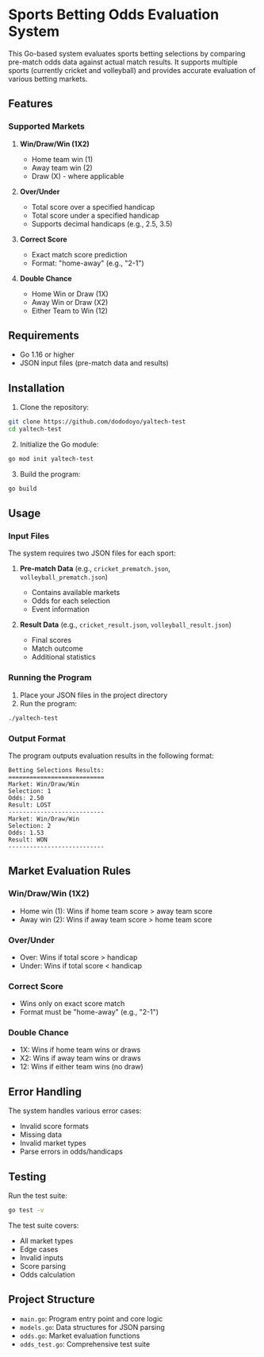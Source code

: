 # Sports Betting Odds Evaluation System

This Go-based system evaluates sports betting selections by comparing pre-match odds data against actual match results. It supports multiple sports (currently cricket and volleyball) and provides accurate evaluation of various betting markets.

## Features

### Supported Markets

1. **Win/Draw/Win (1X2)**
   - Home team win (1)
   - Away team win (2)
   - Draw (X) - where applicable

2. **Over/Under**
   - Total score over a specified handicap
   - Total score under a specified handicap
   - Supports decimal handicaps (e.g., 2.5, 3.5)

3. **Correct Score**
   - Exact match score prediction
   - Format: "home-away" (e.g., "2-1")

4. **Double Chance**
   - Home Win or Draw (1X)
   - Away Win or Draw (X2)
   - Either Team to Win (12)

## Requirements

- Go 1.16 or higher
- JSON input files (pre-match data and results)

## Installation

1. Clone the repository:
```bash
git clone https://github.com/dododoyo/yaltech-test
cd yaltech-test
```

2. Initialize the Go module:
```bash
go mod init yaltech-test
```

3. Build the program:
```bash
go build
```

## Usage

### Input Files

The system requires two JSON files for each sport:

1. **Pre-match Data** (e.g., `cricket_prematch.json`, `volleyball_prematch.json`)
   - Contains available markets
   - Odds for each selection
   - Event information

2. **Result Data** (e.g., `cricket_result.json`, `volleyball_result.json`)
   - Final scores
   - Match outcome
   - Additional statistics

### Running the Program

1. Place your JSON files in the project directory
2. Run the program:
```bash
./yaltech-test
```

### Output Format

The program outputs evaluation results in the following format:
```
Betting Selections Results:
===========================
Market: Win/Draw/Win
Selection: 1
Odds: 2.50
Result: LOST
---------------------------
Market: Win/Draw/Win
Selection: 2
Odds: 1.53
Result: WON
---------------------------
```

## Market Evaluation Rules

### Win/Draw/Win (1X2)
- Home win (1): Wins if home team score > away team score
- Away win (2): Wins if away team score > home team score

### Over/Under
- Over: Wins if total score > handicap
- Under: Wins if total score < handicap

### Correct Score
- Wins only on exact score match
- Format must be "home-away" (e.g., "2-1")

### Double Chance
- 1X: Wins if home team wins or draws
- X2: Wins if away team wins or draws
- 12: Wins if either team wins (no draw)

## Error Handling

The system handles various error cases:
- Invalid score formats
- Missing data
- Invalid market types
- Parse errors in odds/handicaps

## Testing

Run the test suite:
```bash
go test -v
```

The test suite covers:
- All market types
- Edge cases
- Invalid inputs
- Score parsing
- Odds calculation

## Project Structure

- `main.go`: Program entry point and core logic
- `models.go`: Data structures for JSON parsing
- `odds.go`: Market evaluation functions
- `odds_test.go`: Comprehensive test suite
